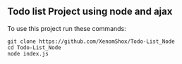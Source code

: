 ## Todo list Project using node and ajax
To use this project run these commands:

    git clone https://github.com/XenomShox/Todo-List_Node
    cd Todo-List_Node
    node index.js
